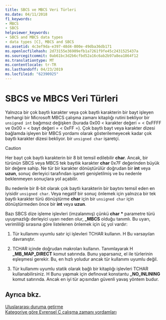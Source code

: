 ```yaml
---
title: SBCS ve MBCS Veri Türleri
ms.date: 04/11/2018
f1_keywords:
- MBCS
- SBCS
helpviewer_keywords:
- SBCS and MBCS data types
- data types [C], MBCS and SBCS
ms.assetid: 4c3ef9da-e397-48d4-800e-49dba36db171
ms.openlocfilehash: 2d73155e36909efb1a7261f9fe45c2431525437a
ms.sourcegitcommit: 0ab61bc3d2b6cfbd52a16c6ab2b97a8ea1864f12
ms.translationtype: MT
ms.contentlocale: tr-TR
ms.lasthandoff: 04/23/2019
ms.locfileid: "62390925"
---
```

# <a name="sbcs-and-mbcs-data-types"></a>SBCS ve MBCS Veri Türleri

Yalnızca bir çok baytlı karakter veya çok baytlı karakterin bir bayt işleyen herhangi bir Microsoft MBCS çalışma zamanı kitaplığı rutini bekliyor bir `unsigned int` bağımsız değişken (burada 0x00 < karakter değeri = < 0xFFFF ve 0x00 = < bayt değeri = < 0xFF =). Çok baytlı bayt veya karakter dizesi bağlamda işleyen bir MBCS yordamı olarak gösterilemeyecek kadar çok baytlı karakter dizesi bekliyor. bir `unsigned char` işaretçi.

> [!CAUTION]
> Her bayt çok baytlı karakterin bir 8 bit temsil edilebilir **char**. Ancak, bir türünün SBCS veya MBCS tek baytlık karakter **char** 0x7F değerinden büyük bir değere sahip. Ne tür bir karakter dönüştürülür doğrudan bir **int** veya **uzun**, sonuç derleyici tarafından işareti genişletilmiş ve bu nedenle beklenmeyen sonuçlara yol açabilir.

Bu nedenle bir 8-bit olarak çok baytlı karakterin bir baytını temsil eden en iyisidir `unsigned char`. Veya negatif bir sonuç önlemek için yalnızca bir tek baytlı karakter türü dönüştürme **char** için bir `unsigned char` için dönüştürmeden önce bir **int** veya **uzun**.

Bazı SBCS dize işleme işlevleri (imzalanmış) çünkü **char** <strong>\*</strong> parametre türü uyuşmazlığı derleyici uyarı neden olur, **_MBCS** olduğu tanımlı. Bu uyarı, verimliliği sırasına göre listelenen önlemek için üç yol vardır:

1. Tür kullanımı uyumlu satır içi işlevleri TCHAR kullanın. H Bu varsayılan davranıştır.

1. TCHAR içinde doğrudan makroları kullanın. Tanımlayarak H **_MB_MAP_DIRECT** komut satırında. Bunu yaparsanız, el ile türlerinin eşleşmesi gerekir. Bu, en hızlı yoludur ancak tür kullanımı uyumlu değil.

1. Tür kullanımı uyumlu statik olarak bağlı bir kitaplığı işlevleri TCHAR kullanabilirsiniz. H Bunu yapmak için definovat konstantu **_NO_INLINING** komut satırında. Ancak en iyi tür açısından güvenli yavaş yöntem budur.

## <a name="see-also"></a>Ayrıca bkz.

[Uluslararası duruma getirme](../c-runtime-library/internationalization.md)<br/>
[Kategoriye göre Evrensel C çalışma zamanı yordamları](../c-runtime-library/run-time-routines-by-category.md)<br/>
